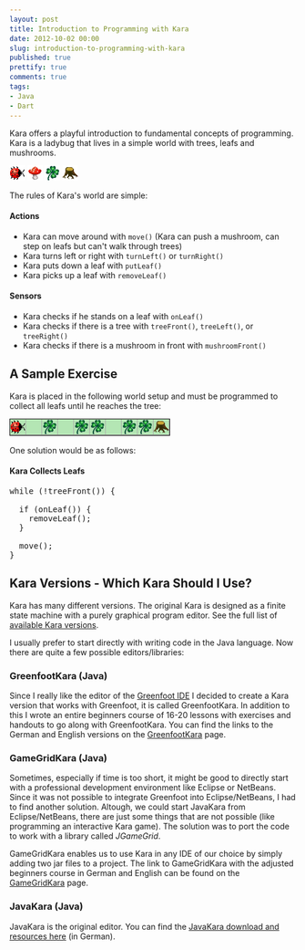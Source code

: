```yaml
---
layout: post
title: Introduction to Programming with Kara
date: 2012-10-02 00:00
slug: introduction-to-programming-with-kara
published: true
prettify: true
comments: true
tags:
- Java
- Dart
---
```


Kara offers a playful introduction to fundamental concepts of programming. Kara is a ladybug that lives in a simple world with trees, leafs and mushrooms.

![Kara](/assets/blog/12-10-02-introduction-to-programming-with-kara/kara.png) ![Mushroom](/assets/blog/12-10-02-introduction-to-programming-with-kara/mushroom.png) ![Leaf](/assets/blog/12-10-02-introduction-to-programming-with-kara/leaf.png) ![Tree](/assets/blog/12-10-02-introduction-to-programming-with-kara/tree.png)

The rules of Kara's world are simple:


#### Actions

* Kara can move around with `move()` (Kara can push a mushroom, can step on leafs but can't walk through trees)
* Kara turns left or right with `turnLeft()` or `turnRight()`
* Kara puts down a leaf with `putLeaf()`
* Kara picks up a leaf with `removeLeaf()`


#### Sensors

* Kara checks if he stands on a leaf with `onLeaf()`
* Kara checks if there is a tree with `treeFront()`, `treeLeft()`, or `treeRight()`
* Kara checks if there is a mushroom in front with `mushroomFront()`


## A Sample Exercise

Kara is placed in the following world setup and must be programmed to collect all leafs until he reaches the tree:

![Kara Collects Leafs](/assets/blog/12-10-02-introduction-to-programming-with-kara/kara-example-collect-leafs.png) 

One solution would be as follows:


#### Kara Collects Leafs

<pre class="prettyprint lang-java">
while (!treeFront()) {

  if (onLeaf()) {
    removeLeaf();
  }
  
  move();
}
</pre>


## Kara Versions - Which Kara Should I Use?

Kara has many different versions. The original Kara is designed as a finite state machine with a purely graphical program editor. See the full list of [available Kara versions](http://www.swisseduc.ch/informatik/karatojava/index.html).

I usually prefer to start directly with writing code in the Java language. Now there are quite a few possible editors/libraries:


### GreenfootKara (Java)

Since I really like the editor of the [Greenfoot IDE](http://greenfoot.org) I decided to create a Kara version that works with Greenfoot, it is called GreenfootKara. In addition to this I wrote an entire beginners course of 16-20 lessons with exercises and handouts to go along with GreenfootKara. You can find the links to the German and English versions on the [GreenfootKara](/library/greenfoot-kara/) page.


### GameGridKara (Java)

Sometimes, especially if time is too short, it might be good to directly start with a professional development environment like Eclipse or NetBeans. Since it was not possible to integrate Greenfoot into Eclipse/NetBeans, I had to find another solution. Altough, we could start JavaKara from Eclipse/NetBeans, there are just some things that are not possible (like programming an interactive Kara game). The solution was to port the code to work with a library called *JGameGrid*.

GameGridKara enables us to use Kara in any IDE of our choice by simply adding two jar files to a project. The link to GameGridKara with the adjusted beginners course in German and English can be found on the [GameGridKara](/library/gamegrid-kara/) page.


### JavaKara (Java)

JavaKara is the original editor. You can find the [JavaKara download and resources here](http://www.swisseduc.ch/informatik/karatojava/javakara/index.html) (in German).











